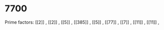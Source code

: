 # 7700

Prime factors: [[2]] , [[2]] , [[5]] , [[385]] , [[5]] , [[77]] , [[7]] , [[11]] , [[11]] , 